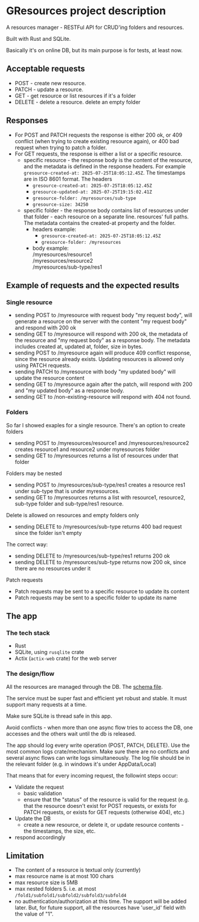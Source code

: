 # GResources project description

A resources manager - RESTFul API for CRUD'ing folders and resources.

Built with Rust and SQLite.

Basically it's on online DB, but its main purpose is for tests, at least now.

## Acceptable requests 
- POST - create new resource.
- PATCH - update a resource.
- GET - get resource or list resources if it's a folder
- DELETE - delete a resource. delete an empty folder

## Responses

- For POST and PATCH requests the response is either 200 ok, or 409 conflict (when trying to create existing resource again), or 400 bad request when trying to patch a folder.
- For GET requests, the response is either a list or a specific resource.
    * specific resource - the response body is the content of the resource, and the metadata is defined in the response headers. 
    For example `gresource-created-at: 2025-07-25T18:05:12.45Z`. The timestamps are in ISO 8601 format. The headers
        - `gresource-created-at: 2025-07-25T18:05:12.45Z`
        - `gresource-updated-at: 2025-07-25T19:15:02.41Z`
        - `gresource-folder: /myresources/sub-type`
        - `gresource-size: 34250` 
    * specific folder - the response body contains list of resources under that folder - each resource on a separate line. resources' full paths. The metadata contains the created-at property and the folder.
        - headers example:
            - `gresource-created-at: 2025-07-25T18:05:12.45Z`
            - `gresource-folder: /myresources`
        - body example:<br>
            /myresources/resource1<br>
            /myresources/resource2<br>
            /myresources/sub-type/res1<br>


## Example of requests and the expected results

### Single resource
- sending POST to /myresource with request body "my request body", will generate a resource on the server with the content "my request body" and respond with 200 ok
- sending GET to /myresource will respond with 200 ok, the metadata of the resource and "my request body" as a response body. The metadata includes created at, updated at, folder, size in bytes.
- sending POST to /myresource again will produce 409 conflict response, since the resource already exists. Updating resources is allowed only using PATCH requests.
- sending PATCH to /myresource with body "my updated body" will update the resource content
- sending GET to /myresource again after the patch, will respond with 200 and "my updated body" as a response body.
- sending GET to /non-existing-resource will respond with 404 not found.

### Folders
So far I showed exaples for a single resource. There's an option to create folders

- sending POST to /myresources/resource1 and /myresources/resource2 creates resource1 and resource2 under myresources folder
- sending GET to /myresources returns a list of resources under that folder

Folders may be nested
- sending POST to /myresources/sub-type/res1 creates a resource res1 under sub-type that is under myresources.
- sending GET to /myresources returns a list with resource1, resource2, sub-type folder and sub-type/res1 resource.

Delete is allowed on resources and empty folders only
- sending DELETE to /myresources/sub-type returns 400 bad request since the folder isn't empty

The correct way:
- sending DELETE to /myresources/sub-type/res1 returns 200 ok
- sending DELETE to /myresources/sub-type returns now 200 ok, since there are no resources under it

Patch requests
- Patch requests may be sent to a specific resource to update its content
- Patch requests may be sent to a specific folder to update its name

## The app

### The tech stack

- Rust
- SQLite, using `rusqlite` crate
- Actix (`actix-web` crate)  for the web server

### The design/flow

All the resources are managed through the DB. The [schema file](db/schema.sql).

The service must be super fast and efficient yet robust and stable. It must support many requests at a time.

Make sure SQLite is thread safe in this app.

Avoid conflicts - when more than one async flow tries to access the DB, one accesses and the others wait until the db is released.

The app should log every write operation (POST, PATCH, DELETE). Use the most common logs crate/mechanism. Make sure there are no conflicts and several async flows can write logs simultaneously. The log file should be in the relevant folder (e.g. in windows it's under AppData/Local)

That means that for every incoming request, the followint steps occur:
- Validate the request 
    - basic validation
    - ensure that the "status" of the resource is valid for the request (e.g. that the resource doesn't exist for POST requests, or exists for PATCH requests, or exists for GET requests (otherwise 404), etc.)
- Update the DB
    - create a new resource, or delete it, or update resource contents - the timestamps, the size, etc.
- respond accordingly

## Limitation

- The content of a resource is textual only (currently)
- max resource name is at most 100 chars
- max resource size is 5MB
- max nested folders 5. i.e. at most `/fold1/subfold1/subfold2/subfold3/subfold4`
- no authentication/authorization at this time. The support will be added later. But, for future support, all the resources have 'user_id' field with the value of "1".
